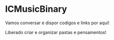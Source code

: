 # ICMusicBinary
 Vamos conversar e dispor codigos e links por aqui!

Liberado criar e organizar pastas e pensamentos!